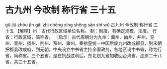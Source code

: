 # 古九州     今改制     称行省     三十五

gǔ jiǔ zhōu 	jīn gǎi zhì 	chēng xíng shěng 	sān shí wǔ
古九州 	今改制 	称行省 	三十五
【解释】州：古代行政区域单位名称。 制：制度，有确定规模、法度。 行省：行政区域，简称省。
〖启示〗古代周朝分为九州：冀州、幽州、并州、兖州、青州、扬州、荆州、豫州、雍州。秦抬皇统一中国后废九州改成郡县，到宋朝把郡县改成府，到元朝，中央设立中书省主持全国政务，各地区设中书省，称为行省，简称省。三个五省，是在抗战胜利后，东北划九省加收回台湾省，连原二十八省，共三十五省。
